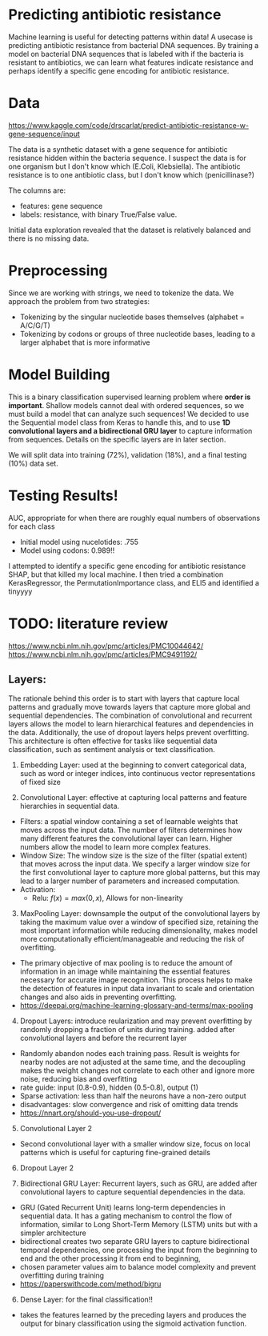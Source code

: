 # Predicting antibiotic resistance

Machine learning is useful for detecting patterns within data! A usecase is predicting antibiotic resistance from bacterial DNA sequences. 
By training a model on bacterial DNA sequences that is labeled with if the bacteria is resistant to antibiotics, we can learn what features indicate resistance and perhaps identify a specific gene encoding for antibiotic resistance. 

# Data
https://www.kaggle.com/code/drscarlat/predict-antibiotic-resistance-w-gene-sequence/input

The data is a synthetic dataset with a gene sequence for antibiotic resistance hidden within the bacteria sequence.
I suspect the data is for one organism but I don't know which (E.Coli, Klebsiella).
The antibiotic resistance is to one antibiotic class, but I don't know which (penicillinase?)

The columns are:
- features: gene sequence
- labels: resistance, with binary True/False value. 

Initial data exploration revealed that the dataset is relatively balanced and there is no missing data. 

# Preprocessing
Since we are working with strings, we need to tokenize the data. We approach the problem from two strategies:
- Tokenizing by the singular nucleotide bases themselves (alphabet =  A/C/G/T)
- Tokenizing by codons or groups of three nucleotide bases, leading to a larger alphabet that is more informative

# Model Building
This is a binary classification supervised learning problem where **order is important**. Shallow models cannot deal with ordered sequences, so we must build a model that can analyze such sequences! We decided to use the Sequential model class from Keras to handle this, and to use **1D convolutional layers and a bidirectional GRU layer** to capture information from sequences. Details on the specific layers are in later section. 

We will split data into training (72%), validation (18%), and a final testing (10%) data set. 


# Testing Results! 
AUC, appropriate for when there are roughly equal numbers of observations for each class
- Initial model using nucelotides: .755
- Model using codons: 0.989!!

I attempted to identify a specific gene encoding for antibiotic resistance SHAP, but that killed my local machine. 
I then tried a combination KerasRegressor, the PermutationImportance class, and ELI5 and identified a tinyyyy


# TODO: literature review
https://www.ncbi.nlm.nih.gov/pmc/articles/PMC10044642/
https://www.ncbi.nlm.nih.gov/pmc/articles/PMC9491192/


## Layers:
The rationale behind this order is to start with layers that capture local patterns and gradually move towards layers that capture more global and sequential dependencies. The combination of convolutional and recurrent layers allows the model to learn hierarchical features and dependencies in the data. Additionally, the use of dropout layers helps prevent overfitting. This architecture is often effective for tasks like sequential data classification, such as sentiment analysis or text classification.

1. Embedding Layer: used at the beginning to convert categorical data, such as word or integer indices, into continuous vector representations of fixed size

2. Convolutional Layer: effective at capturing local patterns and feature hierarchies in sequential data.
- Filters: a spatial window containing a set of learnable weights that moves across the input data. The number of filters determines how many different features the convolutional layer can learn. Higher numbers allow the model to learn more complex features.
- Window Size: The window size is the size of the filter (spatial extent) that moves across the input data. We specify a larger window size for the first convolutional layer to capture more global patterns, but this may lead to a larger number of parameters and increased computation.
- Activation:
    - Relu: $f(x)=max(0,x)$, Allows for non-linearity

3. MaxPooling Layer: downsample the output of the convolutional layers by taking the maximum value over a window of specified size, retaining the most important information while reducing dimensionality, makes model more computationally efficient/manageable and reducing the risk of overfitting.
- The primary objective of max pooling is to reduce the amount of information in an image while maintaining the essential features necessary for accurate image recognition. This process helps to make the detection of features in input data invariant to scale and orientation changes and also aids in preventing overfitting.
- https://deepai.org/machine-learning-glossary-and-terms/max-pooling


4. Dropout Layers: introduce reularization and may prevent overfitting by randomly dropping a fraction of units during training. added after convolutional layers and before the recurrent layer
- Randomly abandon nodes each training pass. Result is weights for nearby nodes are not adjusted at the same time, and the decoupling makes the weight changes not correlate to each other and ignore more noise, reducing bias and overfitting
- rate guide: input (0.8-0.9), hidden (0.5-0.8), output (1)
- Sparse activation: less than half the neurons have a non-zero output
- disadvantages: slow convergence and risk of omitting data trends
- https://nnart.org/should-you-use-dropout/

5. Convolutional Layer 2
- Second convolutional layer with a smaller window size, focus on local patterns which is useful for capturing fine-grained details

6. Dropout Layer 2

5. Bidirectional GRU Layer: Recurrent layers, such as GRU, are added after convolutional layers to capture sequential dependencies in the data.
- GRU (Gated Recurrent Unit) learns long-term dependencies in sequential data. It has a gating mechanism to control the flow of information, similar to Long Short-Term Memory (LSTM) units but with a simpler architecture
- bidirectional creates two separate GRU layers to capture bidirectional temporal dependencies, one processing the input from the beginning to end and the other processing it from end to beginning, 
- chosen parameter values aim to balance model complexity and prevent overfitting during training
- https://paperswithcode.com/method/bigru


6. Dense Layer: for the final classification!!
- takes the features learned by the preceding layers and produces the output for binary classification using the sigmoid activation function.




